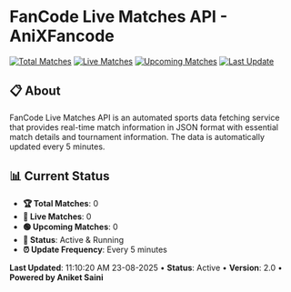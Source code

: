 # FanCode Live Matches API - AniXFancode

[![Total Matches](https://img.shields.io/badge/Total%20Matches-0-blue)](https://github.com/AniketSainiOp/AniXFancode)
[![Live Matches](https://img.shields.io/badge/Live%20Matches-0-red)](https://github.com/AniketSainiOp/AniXFancode)
[![Upcoming Matches](https://img.shields.io/badge/Upcoming%20Matches-0-green)](https://github.com/AniketSainiOp/AniXFancode)
[![Last Update](https://img.shields.io/badge/Last%20Update-11%3A10%3A20%20AM%2023-08-2025-orange)](https://github.com/AniketSainiOp/AniXFancode)

## 📋 About

FanCode Live Matches API is an automated sports data fetching service that provides real-time match information in JSON format with essential match details and tournament information. The data is automatically updated every 5 minutes.

## 📊 Current Status

- **🏆 Total Matches**: 0
- **🔴 Live Matches**: 0
- **🟢 Upcoming Matches**: 0
- **📡 Status**: Active & Running
- **⏰ Update Frequency**: Every 5 minutes

**Last Updated**: 11:10:20 AM 23-08-2025 • **Status**: Active • **Version**: 2.0 • **Powered by Aniket Saini**
